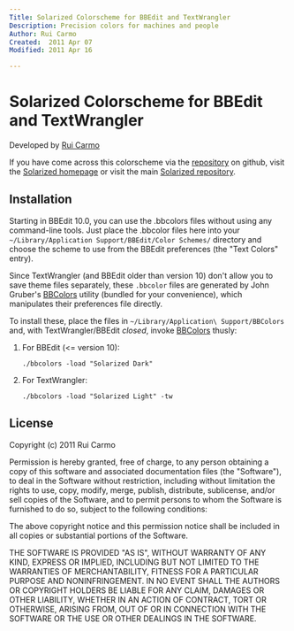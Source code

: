```yaml
---
Title: Solarized Colorscheme for BBEdit and TextWrangler
Description: Precision colors for machines and people
Author: Rui Carmo
Created:  2011 Apr 07
Modified: 2011 Apr 16

---
```


Solarized Colorscheme for BBEdit and TextWrangler
=================================================

Developed by [Rui Carmo](http://the.taoofmac.com)

If you have come across this colorscheme via the [repository] on 
github, visit the [Solarized homepage] or visit the main
[Solarized repository].

[repository]: https://github.com/rcarmo/textwrangler-bbedit-solarized
[Solarized homepage]:   http://ethanschoonover.com/solarized
[Solarized repository]: https://github.com/altercation/solarized

Installation
------------

Starting in BBEdit 10.0, you can use the .bbcolors files without using any command-line tools. Just place the .bbcolor files here into your `~/Library/Application Support/BBEdit/Color Schemes/` directory and choose the scheme to use from the BBEdit preferences (the "Text Colors" entry).

Since TextWrangler (and BBEdit older than version 10) don't allow you to save theme files separately, these `.bbcolor` files are generated by John Gruber's [BBColors][b] utility (bundled for your convenience), which manipulates their preferences file directly.

To install these, place the files in `~/Library/Application\ Support/BBColors` and, with TextWrangler/BBEdit *closed*, invoke [BBColors][b] thusly:

1.  For BBEdit (<= version 10):

        ./bbcolors -load "Solarized Dark"

2.  For TextWrangler:

        ./bbcolors -load "Solarized Light" -tw

[b]:http://daringfireball.net/projects/bbcolors/

License
-------
Copyright (c) 2011 Rui Carmo

Permission is hereby granted, free of charge, to any person obtaining a copy
of this software and associated documentation files (the "Software"), to deal
in the Software without restriction, including without limitation the rights
to use, copy, modify, merge, publish, distribute, sublicense, and/or sell
copies of the Software, and to permit persons to whom the Software is
furnished to do so, subject to the following conditions:

The above copyright notice and this permission notice shall be included in
all copies or substantial portions of the Software.

THE SOFTWARE IS PROVIDED "AS IS", WITHOUT WARRANTY OF ANY KIND, EXPRESS OR
IMPLIED, INCLUDING BUT NOT LIMITED TO THE WARRANTIES OF MERCHANTABILITY,
FITNESS FOR A PARTICULAR PURPOSE AND NONINFRINGEMENT. IN NO EVENT SHALL THE
AUTHORS OR COPYRIGHT HOLDERS BE LIABLE FOR ANY CLAIM, DAMAGES OR OTHER
LIABILITY, WHETHER IN AN ACTION OF CONTRACT, TORT OR OTHERWISE, ARISING FROM,
OUT OF OR IN CONNECTION WITH THE SOFTWARE OR THE USE OR OTHER DEALINGS IN
THE SOFTWARE.
